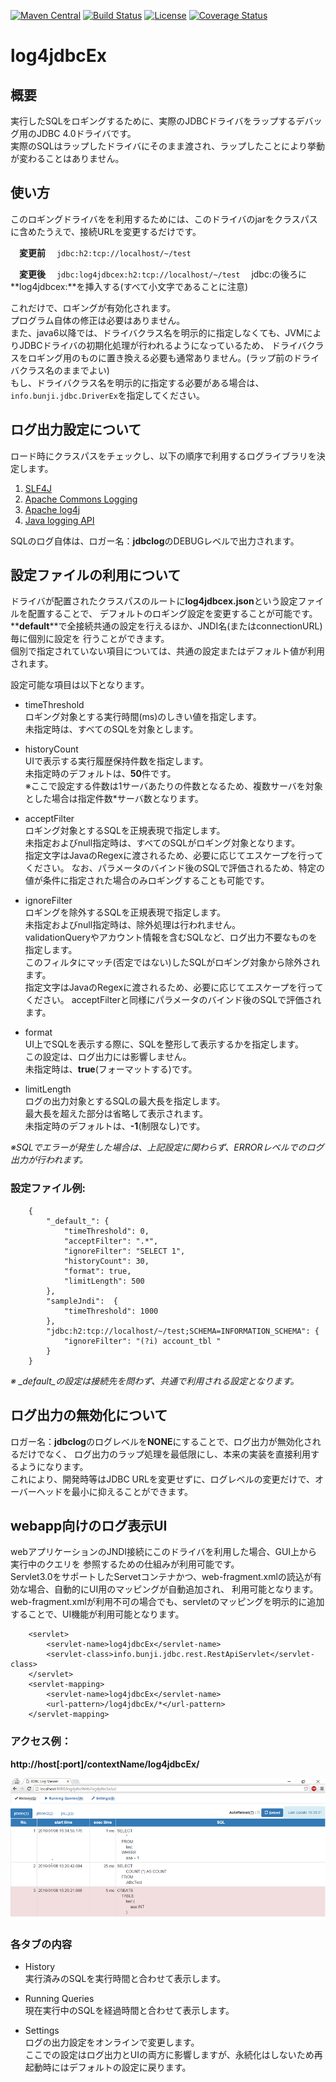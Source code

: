 [![Maven Central](https://img.shields.io/maven-central/v/info.bunji/log4jdbcex.svg)](http://mvnrepository.com/artifact/info.bunji/log4jdbcex)
[![Build Status](https://img.shields.io/travis/bunjik/log4jdbcex/master.svg)](https://travis-ci.org/bunjik/log4jdbcex)
[![License](http://img.shields.io/:license-apache-blue.svg)](http://www.apache.org/licenses/LICENSE-2.0.html)
[![Coverage Status](https://img.shields.io/coveralls/bunjik/log4jdbcex/master.svg)](https://coveralls.io/github/bunjik/log4jdbcex?branch=master)
# log4jdbcEx

## 概要
実行したSQLをロギングするために、実際のJDBCドライバをラップするデバッグ用のJDBC 4.0ドライバです。  
実際のSQLはラップしたドライバにそのまま渡され、ラップしたことにより挙動が変わることはありません。

## 使い方
このロギングドライバをを利用するためには、このドライバのjarをクラスパスに含めたうえで、接続URLを変更するだけです。

　**変更前**
  　`jdbc:h2:tcp://localhost/~/test`

　**変更後**
  　`jdbc:log4jdbcex:h2:tcp://localhost/~/test`
  　jdbc:の後ろに**log4jdbcex:**を挿入する(すべて小文字であることに注意)

これだけで、ロギングが有効化されます。  
プログラム自体の修正は必要はありません。  
また、java6以降では、ドライバクラス名を明示的に指定しなくても、JVMによりJDBCドライバの初期化処理が行われるようになっているため、
ドライバクラスをロギング用のものに置き換える必要も通常ありません。(ラップ前のドライバクラス名のままでよい)  
もし、ドライバクラス名を明示的に指定する必要がある場合は、`info.bunji.jdbc.DriverEx`を指定してください。

## ログ出力設定について
ロード時にクラスパスをチェックし、以下の順序で利用するログライブラリを決定します。

1. [SLF4J](http://www.slf4j.org/)
2. [Apache Commons Logging](http://commons.apache.org/proper/commons-logging/)
3. [Apache log4j](https://logging.apache.org/log4j/1.2/)
4. [Java logging API](https://docs.oracle.com/javase/8/docs/technotes/guides/logging/)

SQLのログ自体は、ロガー名：**jdbclog**のDEBUGレベルで出力されます。

## 設定ファイルの利用について
ドライバが配置されたクラスパスのルートに**log4jdbcex.json**という設定ファイルを配置することで、
デフォルトのロギング設定を変更することが可能です。  
**__default__**で全接続共通の設定を行えるほか、JNDI名(またはconnectionURL)毎に個別に設定を
行うことができます。  
個別で指定されていない項目については、共通の設定またはデフォルト値が利用されます。

設定可能な項目は以下となります。  

* timeThreshold  
	ロギング対象とする実行時間(ms)のしきい値を指定します。  
	未指定時は、すべてのSQLを対象とします。  

* historyCount  
	UIで表示する実行履歴保持件数を指定します。  
	未指定時のデフォルトは、**50**件です。  
	※ここで設定する件数は1サーバあたりの件数となるため、複数サーバを対象とした場合は指定件数*サーバ数となります。

* acceptFilter  
	ロギング対象とするSQLを正規表現で指定します。  
	未指定およびnull指定時は、すべてのSQLがロギング対象となります。  
	指定文字はJavaのRegexに渡されるため、必要に応じてエスケープを行ってください。
	なお、パラメータのバインド後のSQLで評価されるため、特定の値が条件に指定された場合のみロギングすることも可能です。  

* ignoreFilter  
	ロギングを除外するSQLを正規表現で指定します。  
	未指定およびnull指定時は、除外処理は行われません。  
	validationQueryやアカウント情報を含むSQLなど、ログ出力不要なものを指定します。  
	このフィルタにマッチ(否定ではない)したSQLがロギング対象から除外されます。  
	指定文字はJavaのRegexに渡されるため、必要に応じてエスケープを行ってください。
	acceptFilterと同様にパラメータのバインド後のSQLで評価されます。  

* format  
	UI上でSQLを表示する際に、SQLを整形して表示するかを指定します。  
	この設定は、ログ出力には影響しません。  
	未指定時は、**true**(フォーマットする)です。  
	
* limitLength  
	ログの出力対象とするSQLの最大長を指定します。  
	最大長を超えた部分は省略して表示されます。  
	未指定時のデフォルトは、**-1**(制限なし)です。  

*※SQLでエラーが発生した場合は、上記設定に関わらず、ERRORレベルでのログ出力が行われます。*

### 設定ファイル例:  

        {  
        	"_default_": {  
        		"timeThreshold": 0,  
        		"acceptFilter": ".*",  
        		"ignoreFilter": "SELECT 1",  
        		"historyCount": 30,  
        		"format": true,
        		"limitLength": 500  
        	},
        	"sampleJndi":  {  
        		"timeThreshold": 1000
        	}, 
        	"jdbc:h2:tcp://localhost/~/test;SCHEMA=INFORMATION_SCHEMA": {
        		"ignoreFilter": "(?i) account_tbl "  
        	}
        }  

*※ _default_の設定は接続先を問わず、共通で利用される設定となります。*

## ログ出力の無効化について
ロガー名：**jdbclog**のログレベルを**NONE**にすることで、ログ出力が無効化されるだけでなく、
ログ出力のラップ処理を最低限にし、本来の実装を直接利用するようになります。  
これにより、開発時等はJDBC URLを変更せずに、ログレベルの変更だけで、オーバーヘッドを最小に抑えることができます。

## webapp向けのログ表示UI

webアプリケーションのJNDI接続にこのドライバを利用した場合、GUI上から実行中のクエリを
参照するための仕組みが利用可能です。  
Servlet3.0をサポートしたServetコンテナかつ、web-fragment.xmlの読込が有効な場合、自動的にUI用のマッピングが自動追加され、
利用可能となります。  
web-fragment.xmlが利用不可の場合でも、servletのマッピングを明示的に追加することで、UI機能が利用可能となります。

        <servlet>
        	<servlet-name>log4jdbcEx</servlet-name>
        	<servlet-class>info.bunji.jdbc.rest.RestApiServlet</servlet-class>
        </servlet>
        <servlet-mapping>
        	<servlet-name>log4jdbcEx</servlet-name>
        	<url-pattern>/log4jdbcEx/*</url-pattern>
        </servlet-mapping>


### アクセス例：
**http://host[:port]/contextName/log4jdbcEx/**

![screenshot](images/screenshot.png)

### 各タブの内容
* History  
	実行済みのSQLを実行時間と合わせて表示します。  

* Running Queries  
	現在実行中のSQLを経過時間と合わせて表示します。  

* Settings  
	ログの出力設定をオンラインで変更します。  
	ここでの設定はログ出力とUIの両方に影響しますが、永続化はしないため再起動時にはデフォルトの設定に戻ります。  
